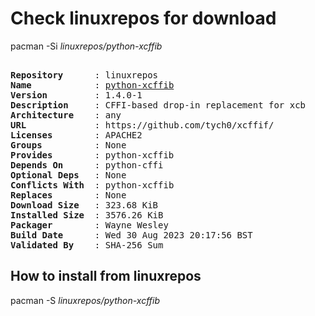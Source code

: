 # Check linuxrepos for download

pacman -Si *linuxrepos/python-xcffib*

<div class="highlight"><pre class="highlight"><text>
<b>Repository</b>      : linuxrepos
<b>Name</b>            : <a href="../../x86_64/python-xcffib-1.4.0-1-any.pkg.tar.zst">python-xcffib</a>
<b>Version</b>         : 1.4.0-1
<b>Description</b>     : CFFI-based drop-in replacement for xcb
<b>Architecture</b>    : any
<b>URL</b>             : https://github.com/tych0/xcffif/
<b>Licenses</b>        : APACHE2
<b>Groups</b>          : None
<b>Provides</b>        : python-xcffib
<b>Depends On</b>      : python-cffi
<b>Optional Deps</b>   : None
<b>Conflicts With</b>  : python-xcffib
<b>Replaces</b>        : None
<b>Download Size</b>   : 323.68 KiB
<b>Installed Size</b>  : 3576.26 KiB
<b>Packager</b>        : Wayne Wesley <wayne6324@gmail.com>
<b>Build Date</b>      : Wed 30 Aug 2023 20:17:56 BST
<b>Validated By</b>    : SHA-256 Sum
</text></pre></div>

## How to install from linuxrepos

pacman -S *linuxrepos/python-xcffib*
